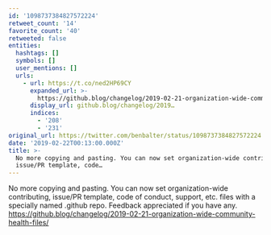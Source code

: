 ```yaml
---
id: '1098737384827572224'
retweet_count: '14'
favorite_count: '40'
retweeted: false
entities:
  hashtags: []
  symbols: []
  user_mentions: []
  urls:
    - url: https://t.co/ned2HP69CY
      expanded_url: >-
        https://github.blog/changelog/2019-02-21-organization-wide-community-health-files/
      display_url: github.blog/changelog/2019…
      indices:
        - '208'
        - '231'
original_url: https://twitter.com/benbalter/status/1098737384827572224
date: '2019-02-22T00:13:00.000Z'
title: >-
  No more copying and pasting. You can now set organization-wide contributing,
  issue/PR template, code…
---
```


No more copying and pasting. You can now set organization-wide contributing, issue/PR template, code of conduct, support, etc. files with a specially named .github repo. Feedback appreciated if you have any. https://github.blog/changelog/2019-02-21-organization-wide-community-health-files/